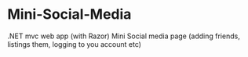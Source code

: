 # Mini-Social-Media
.NET mvc web app (with Razor) Mini Social media page (adding friends, listings them, logging to you account etc) 
